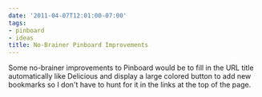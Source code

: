 ```yaml
---
date: '2011-04-07T12:01:00-07:00'
tags:
- pinboard
- ideas
title: No-Brainer Pinboard Improvements
---
```


Some no-brainer improvements to Pinboard would be to fill in the URL title automatically like Delicious and display a large colored button to add new bookmarks so I don't have to hunt for it in the links at the top of the page.
